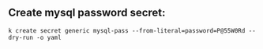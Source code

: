 ## Create mysql password secret:
```
k create secret generic mysql-pass --from-literal=password=P@55W0Rd --dry-run -o yaml
```